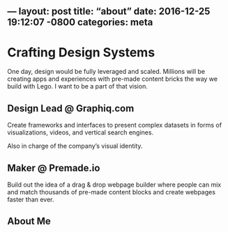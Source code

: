 
—
layout: post
title: “about”
date: 2016-12-25 19:12:07 -0800
categories: meta
---

# Crafting Design Systems

One day, design would be fully leveraged and scaled. Millions will be creating apps and experiences with pre-made content bricks the way we build with Lego. I want to be a part of that vision.

## Design Lead @ Graphiq.com

Create frameworks and interfaces to present complex datasets in forms of visualizations, videos, and vertical search engines.

Also in charge of the company’s visual identity.

## Maker @ Premade.io

Build out the idea of a drag & drop webpage builder where people can mix and match thousands of pre-made content blocks and create webpages faster than ever.

## About Me